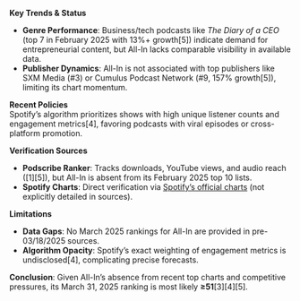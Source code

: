 **Key Trends & Status**  
- **Genre Performance**: Business/tech podcasts like *The Diary of a CEO* (top 7 in February 2025 with 13%+ growth[5]) indicate demand for entrepreneurial content, but All-In lacks comparable visibility in available data.  
- **Publisher Dynamics**: All-In is not associated with top publishers like SXM Media (#3) or Cumulus Podcast Network (#9, 157% growth[5]), limiting its chart momentum.  

**Recent Policies**  
Spotify’s algorithm prioritizes shows with high unique listener counts and engagement metrics[4], favoring podcasts with viral episodes or cross-platform promotion.  

**Verification Sources**  
- **Podscribe Ranker**: Tracks downloads, YouTube views, and audio reach ([1][5]), but All-In is absent from its February 2025 top 10 lists.  
- **Spotify Charts**: Direct verification via [Spotify’s official charts](https://podcastcharts.byspotify.com/) (not explicitly detailed in sources).  

**Limitations**  
- **Data Gaps**: No March 2025 rankings for All-In are provided in pre-03/18/2025 sources.  
- **Algorithm Opacity**: Spotify’s exact weighting of engagement metrics is undisclosed[4], complicating precise forecasts.  

**Conclusion**: Given All-In’s absence from recent top charts and competitive pressures, its March 31, 2025 ranking is most likely **≥51**[3][4][5].
